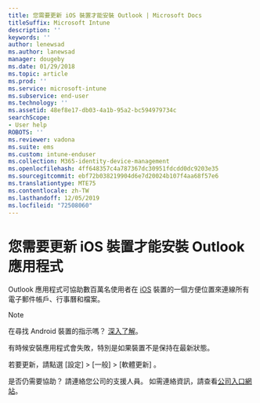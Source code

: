 ```yaml
---
title: 您需要更新 iOS 裝置才能安裝 Outlook | Microsoft Docs
titleSuffix: Microsoft Intune
description: ''
keywords: ''
author: lenewsad
ms.author: lanewsad
manager: dougeby
ms.date: 01/29/2018
ms.topic: article
ms.prod: ''
ms.service: microsoft-intune
ms.subservice: end-user
ms.technology: ''
ms.assetid: 48ef8e17-db03-4a1b-95a2-bc594979734c
searchScope:
- User help
ROBOTS: ''
ms.reviewer: vadona
ms.suite: ems
ms.custom: intune-enduser
ms.collection: M365-identity-device-management
ms.openlocfilehash: 4ff648357c4a787367dc30951fdcdd0dc9203e35
ms.sourcegitcommit: ebf72b038219904d6e7d20024b107f4aa68f57e6
ms.translationtype: MTE75
ms.contentlocale: zh-TW
ms.lasthandoff: 12/05/2019
ms.locfileid: "72508060"
---
```

# <a name="you-need-to-update-your-ios-device-to-install-the-outlook-app"></a>您需要更新 iOS 裝置才能安裝 Outlook 應用程式

Outlook 應用程式可協助數百萬名使用者在 [iOS](https://itunes.apple.com/app/microsoft-outlook-email-calendar/id951937596) 裝置的一個方便位置來連線所有電子郵件帳戶、行事曆和檔案。

>[!NOTE]
> 在尋找 Android 裝置的指示嗎？ [深入了解](update-device-outlook-android.md)。

有時候安裝應用程式會失敗，特別是如果裝置不是保持在最新狀態。 

若要更新，請點選 [設定]   > [一般]   > [軟體更新]  。

是否仍需要協助？ 請連絡您公司的支援人員。 如需連絡資訊，請查看[公司入口網站](https://go.microsoft.com/fwlink/?linkid=2010980)。

